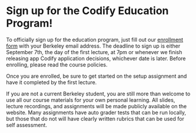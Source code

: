 # Sign up for the Codify Education Program!

To officially sign up for the education program, just fill out our [enrollment form](https://forms.gle/5kLE19vrryW1Dne1A) with your Berkeley email address. The deadline to sign up is either September 7th, the day of the first lecture, at 7pm or whenever we finish releasing app Codify application decisions, whichever date is later. Before enrolling, please read the course policies.

Once you are enrolled, be sure to get started on the setup assignment and have it completed by the first lecture.

If you are not a current Berkeley student, you are still more than welcome to use all our course materials for your own personal learning. All slides, lecture recordings, and assignments will be made publicly available on the website. Many assignments have auto grader tests that can be run locally, but those that do not will have clearly written rubrics that can be used for self assessment.

